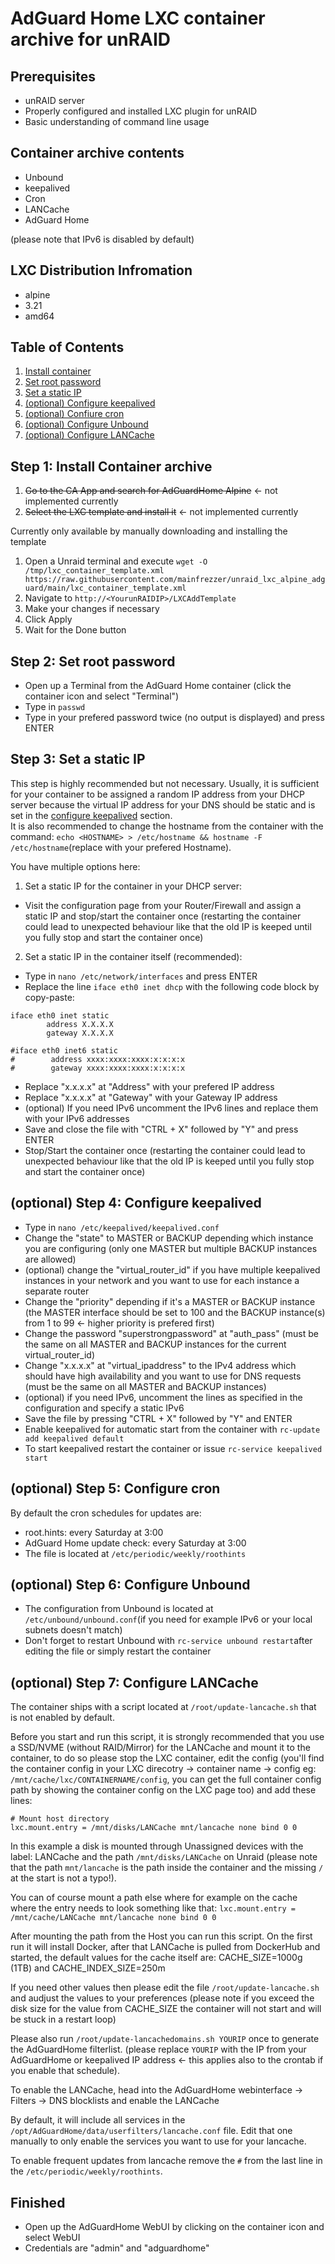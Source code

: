 # AdGuard Home LXC container archive for unRAID

## Prerequisites

- unRAID server
- Properly configured and installed LXC plugin for unRAID
- Basic understanding of command line usage

## Container archive contents

- Unbound
- keepalived
- Cron
- LANCache
- AdGuard Home

(please note that IPv6 is disabled by default)

## LXC Distribution Infromation

- alpine
- 3.21
- amd64

## Table of Contents

1. [Install container](#step-1-install-container-archive)
2. [Set root password](#step-2-set-root-password)
3. [Set a static IP](#step-3-set-a-static-ip)
4. [(optional) Configure keepalived](#optional-step-4-configure-keepalived)
5. [(optional) Confiure cron](#optional-step-5-configure-cron)
6. [(optional) Configure Unbound](#optional-step-6-configure-unbound)
7. [(optional) Configure LANCache](#optional-step-7-configure-lancache)

## Step 1: Install Container archive

1. ~~Go to the CA App and search for AdGuardHome Alpine~~ <- not implemented currently
2. ~~Select the LXC template and install it~~ <- not implemented currently

   
Currently only available by manually downloading and installing the template
1. Open a Unraid terminal and execute `wget -O /tmp/lxc_container_template.xml https://raw.githubusercontent.com/mainfrezzer/unraid_lxc_alpine_adguard/main/lxc_container_template.xml`
2. Navigate to `http://<YourunRAIDIP>/LXCAddTemplate`
3. Make your changes if necessary
4. Click Apply
5. Wait for the Done button

## Step 2: Set root password

- Open up a Terminal from the AdGuard Home container (click the container icon and select "Terminal")
- Type in `passwd`
- Type in your prefered password twice (no output is displayed) and press ENTER


## Step 3: Set a static IP

This step is highly recommended but not necessary. Usually, it is sufficient for your container to be assigned a random IP address from your DHCP server because the virtual IP address for your DNS should be static and is set in the [configure keepalived](#step-4-configure-keepalived) section.  
It is also recommended to change the hostname from the container with the command: `echo <HOSTNAME> > /etc/hostname && hostname -F /etc/hostname`(replace <HOSTNAME> with your prefered Hostname).

You have multiple options here:

1. Set a static IP for the container in your DHCP server:
- Visit the configuration page from your Router/Firewall and assign a static IP and stop/start the container once
  (restarting the container could lead to unexpected behaviour like that the old IP is keeped until you fully stop and start the container once)
2. Set a static IP in the container itself (recommended):
- Type in `nano /etc/network/interfaces` and press ENTER
- Replace the line `iface eth0 inet dhcp` with the following code block by copy-paste:
```
iface eth0 inet static
        address X.X.X.X
        gateway X.X.X.X

#iface eth0 inet6 static
#        address xxxx:xxxx:xxxx:x:x:x:x 
#        gateway xxxx:xxxx:xxxx:x:x:x:x 

```
- Replace "x.x.x.x" at "Address" with your prefered IP address
- Replace "x.x.x.x" at "Gateway" with your Gateway IP address
- (optional) If you need IPv6 uncomment the IPv6 lines and replace them with your IPv6 addresses
- Save and close the file with "CTRL + X" followed by "Y" and press ENTER
- Stop/Start the container once
  (restarting the container could lead to unexpected behaviour like that the old IP is keeped until you fully stop and start the container once)

## (optional) Step 4: Configure keepalived

- Type in `nano /etc/keepalived/keepalived.conf`
- Change the "state" to MASTER or BACKUP depending which instance you are configuring (only one MASTER but multiple BACKUP instances are allowed)
- (optional) change the "virtual_router_id" if you have multiple keepalived instances in your network and you want to use for each instance a separate router
- Change the "priority" depending if it's a MASTER or BACKUP instance
  (the MASTER interface should be set to 100 and the BACKUP instance(s) from 1 to 99 <- higher priority is prefered first)
- Change the password "superstrongpassword" at "auth_pass" (must be the same on all MASTER and BACKUP instances for the current virtual_router_id)
- Change "x.x.x.x" at "virtual_ipaddress" to the IPv4 address which should have high availability and you want to use for DNS requests (must be the same on all MASTER and BACKUP instances)
- (optional) if you need IPv6, uncomment the lines as specified in the configuration and specify a static IPv6
- Save the file by pressing "CTRL + X" followed by "Y" and ENTER
- Enable keepalived for automatic start from the container with `rc-update add keepalived default`
- To start keepalived restart the container or issue `rc-service keepalived start` 


## (optional) Step 5: Configure cron

By default the cron schedules for updates are:
- root.hints: every Saturday at 3:00
- AdGuard Home update check: every Saturday at 3:00
- The file is located at `/etc/periodic/weekly/roothints`

## (optional) Step 6: Configure Unbound
- The configuration from Unbound is located at `/etc/unbound/unbound.conf`(if you need for example IPv6 or your local subnets doesn't match)
- Don't forget to restart Unbound with `rc-service unbound restart`after editing the file or simply restart the container

## (optional) Step 7: Configure LANCache

The container ships with a script located at `/root/update-lancache.sh` that is not enabled by default.

Before you start and run this script, it is strongly recommended that you use a SSD/NVME (without RAID/Mirror) for the LANCache and mount it to the container, to do so please stop the LXC container, edit the config (you'll find the container config in your LXC direcotry -> container name -> config eg: `/mnt/cache/lxc/CONTAINERNAME/config`, you can get the full container config path by showing the container config on the LXC page too) and add these lines:
```
# Mount host directory
lxc.mount.entry = /mnt/disks/LANCache mnt/lancache none bind 0 0
```
In this example a disk is mounted through Unassigned devices with the label: LANCache and the path `/mnt/disks/LANCache` on Unraid (please note that the path `mnt/lancache` is the path inside the container and the missing `/` at the start is not a typo!).

You can of course mount a path else where for example on the cache where the entry needs to look something like that:
`lxc.mount.entry = /mnt/cache/LANCache mnt/lancache none bind 0 0`

After mounting the path from the Host you can run this script. On the first run it will install Docker, after that LANCache is pulled from DockerHub and started, the default values for the cache itself are: CACHE_SIZE=1000g (1TB) and CACHE_INDEX_SIZE=250m

If you need other values then please edit the file `/root/update-lancache.sh` and audjust the values to your preferences (please note if you exceed the disk size for the value from CACHE_SIZE the container will not start and will be stuck in a restart loop)

Please also run `/root/update-lancachedomains.sh YOURIP` once to generate the AdGuardHome filterlist. (please replace `YOURIP` with the IP from your AdGuardHome or keepalived IP address <- this applies also to the crontab if you enable that schedule).

To enable the LANCache, head into the AdGuardHome webinterface -> Filters -> DNS blocklists and enable the LANCache 

By default, it will include all services in the `/opt/AdGuardHome/data/userfilters/lancache.conf` file. Edit that one manually to only enable the services you want to use for your lancache.

To enable frequent updates from lancache remove the `#` from the last line in the `/etc/periodic/weekly/roothints`.


## Finished
- Open up the AdGuardHome WebUI by clicking on the container icon and select WebUI
- Credentials are "admin" and "adguardhome"
